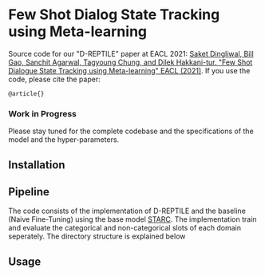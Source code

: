 # Few Shot Dialog State Tracking using Meta-learning

Source code for our "D-REPTILE" paper at EACL 2021: [Saket Dingliwal, Bill Gao, Sanchit Agarwal, Tagyoung Chung, and Dilek Hakkani-tur. "Few Shot Dialogue State Tracking using Meta-learning" EACL (2021)](). If you use the code, please cite the paper:

```
@article{}
```

### Work in Progress
Please stay tuned for the complete codebase and the specifications of the model and the hyper-parameters. 


## Installation

## Pipeline
The code consists of the implementation of D-REPTILE and the baseline (Naive Fine-Tuning) using the base model [STARC](https://arxiv.org/pdf/2004.05827.pdf). The implementation train and evaluate the categorical and non-categorical slots of each domain seperately. The directory structure is explained below

## Usage
